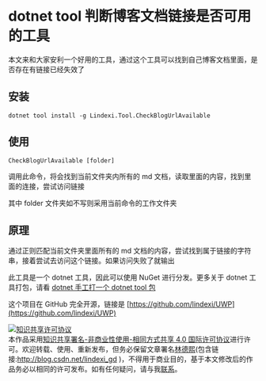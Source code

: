 
# dotnet tool 判断博客文档链接是否可用的工具

本文来和大家安利一个好用的工具，通过这个工具可以找到自己博客文档里面，是否存在有链接已经失效了

<!--more-->


<!-- 发布 -->

## 安装

```
dotnet tool install -g Lindexi.Tool.CheckBlogUrlAvailable
```

## 使用

```
CheckBlogUrlAvailable [folder]
```

调用此命令，将会找到当前文件夹内所有的 md 文档，读取里面的内容，找到里面的连接，尝试访问链接

其中 folder 文件夹如不写则采用当前命令的工作文件夹

## 原理

通过正则匹配当前文件夹里面所有的 md 文档的内容，尝试找到属于链接的字符串，接着尝试去访问这个链接。如果访问失败了就输出

此工具是一个 dotnet 工具，因此可以使用 NuGet 进行分发。更多关于 dotnet 工具打包，请看 [dotnet 手工打一个 dotnet tool 包](https://blog.lindexi.com/post/dotnet-%E6%89%8B%E5%B7%A5%E6%89%93%E4%B8%80%E4%B8%AA-dotnet-tool-%E5%8C%85.html )

这个项目在 GitHub 完全开源，链接是 [https://github.com/lindexi/UWP](https://github.com/lindexi/UWP)





<a rel="license" href="http://creativecommons.org/licenses/by-nc-sa/4.0/"><img alt="知识共享许可协议" style="border-width:0" src="https://licensebuttons.net/l/by-nc-sa/4.0/88x31.png" /></a><br />本作品采用<a rel="license" href="http://creativecommons.org/licenses/by-nc-sa/4.0/">知识共享署名-非商业性使用-相同方式共享 4.0 国际许可协议</a>进行许可。欢迎转载、使用、重新发布，但务必保留文章署名[林德熙](http://blog.csdn.net/lindexi_gd)(包含链接:http://blog.csdn.net/lindexi_gd )，不得用于商业目的，基于本文修改后的作品务必以相同的许可发布。如有任何疑问，请与我[联系](mailto:lindexi_gd@163.com)。